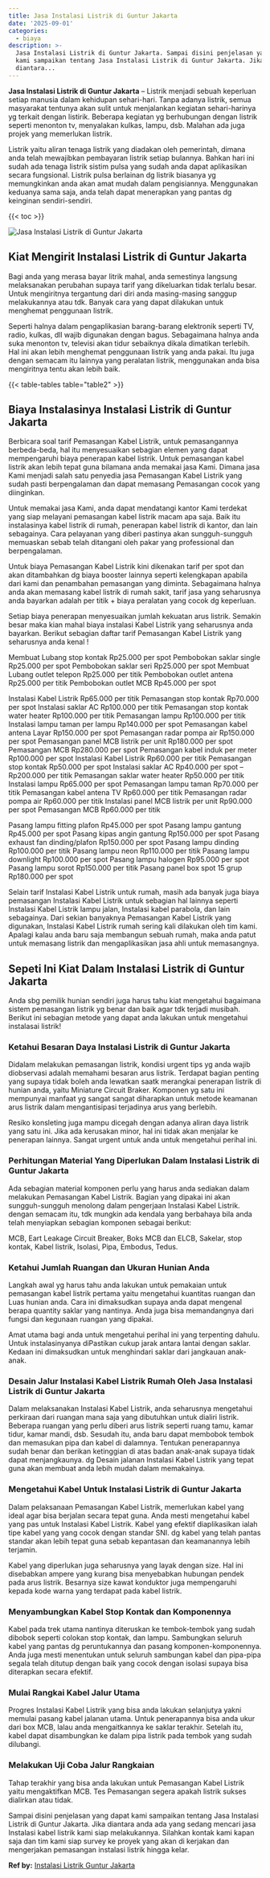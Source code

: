 ```yaml
---
title: Jasa Instalasi Listrik di Guntur Jakarta
date: '2025-09-01'
categories:
  - biaya
description: >-
  Jasa Instalasi Listrik di Guntur Jakarta. Sampai disini penjelasan yang dapat
  kami sampaikan tentang Jasa Instalasi Listrik di Guntur Jakarta. Jika
  diantara...
---
```


**Jasa Instalasi Listrik di Guntur Jakarta** – Listrik menjadi sebuah keperluan setiap manusia dalam kehidupan sehari-hari. Tanpa adanya listrik, semua masyarakat tentunya akan sulit untuk menjalankan kegiatan sehari-harinya yg terkait dengan listirik. Beberapa kegiatan yg berhubungan dengan listrik seperti menonton tv, menyalakan kulkas, lampu, dsb. Malahan ada juga projek yang memerlukan listrik.

Listrik yaitu aliran tenaga listrik yang diadakan oleh pemerintah, dimana anda telah mewajibkan pembayaran listrik setiap bulannya. Bahkan hari ini sudah ada tenaga listrik sistim pulsa yang sudah anda dapat aplikasikan secara fungsional. Listrik pulsa berlainan dg listrik biasanya yg memungkinkan anda akan amat mudah dalam pengisiannya. Menggunakan keduanya sama saja, anda telah dapat menerapkan yang pantas dg keinginan sendiri-sendiri.

{{< toc >}}

![Jasa Instalasi Listrik di Guntur Jakarta](/images/instalasi-listrik-murah31.png)

## Kiat Mengirit Instalasi Listrik di Guntur Jakarta

Bagi anda yang merasa bayar litrik mahal, anda semestinya langsung melaksanakan perubahan supaya tarif yang dikeluarkan tidak terlalu besar. Untuk mengiritnya tergantung dari diri anda masing-masing sanggup melakukannya atau tdk. Banyak cara yang dapat dilakukan untuk menghemat penggunaan listrik.

Seperti halnya dalam pengaplikasian barang-barang elektronik seperti TV, radio, kulkas, dll wajib digunakan dengan bagus. Sebagaimana halnya anda suka menonton tv, televisi akan tidur sebaiknya dikala dimatikan terlebih. Hal ini akan lebih menghemat penggunaan listrik yang anda pakai. Itu juga dengan semacam itu lainnya yang peralatan listrik, menggunakan anda bisa mengiritnya tentu akan lebih baik.

{{< table-tables table="table2" >}}

## Biaya Instalasinya Instalasi Listrik di Guntur Jakarta

Berbicara soal tarif Pemasangan Kabel Listrik, untuk pemasangannya berbeda-beda, hal itu menyesuaikan sebagian elemen yang dapat mempengaruhi biaya penerapan kabel listrik. Untuk pemasangan kabel listrik akan lebih tepat guna bilamana anda memakai jasa Kami. Dimana jasa Kami menjadi salah satu penyedia jasa Pemasangan Kabel Listrik yang sudah pasti berpengalaman dan dapat memasang Pemasangan cocok yang diinginkan.

Untuk memakai jasa Kami, anda dapat mendatangi kantor Kami terdekat yang siap melayani pemasangan kabel listrik macam apa saja. Baik itu instalasinya kabel listrik di rumah, penerapan kabel listrik di kantor, dan lain sebagainya. Cara pelayanan yang diberi pastinya akan sungguh-sungguh memuaskan sebab telah ditangani oleh pakar yang professional dan berpengalaman.

Untuk biaya Pemasangan Kabel Listrik kini dikenakan tarif per spot dan akan ditambahkan dg biaya booster lainnya seperti kelengkapan apabila dari kami dan penambahan pemasangan yang diminta. Sebagaimana halnya anda akan memasang kabel listrik di rumah sakit, tarif jasa yang seharusnya anda bayarkan adalah per titik + biaya peralatan yang cocok dg keperluan.

Setiap biaya penerapan menyesuaikan jumlah kekuatan arus listrik. Semakin besar maka kian mahal biaya instalasi Kabel Listrik yang seharusnya anda bayarkan. Berikut sebagian daftar tarif Pemasangan Kabel Listrik yang seharusnya anda kenal !

Membuat Lubang stop kontak Rp25.000 per spot Pembobokan saklar single Rp25.000 per spot Pembobokan saklar seri Rp25.000 per spot Membuat Lubang outlet telepon Rp25.000 per titik Pembobokan outlet antena Rp25.000 per titik Pembobokan outlet MCB Rp45.000 per spot

Instalasi Kabel Listrik Rp65.000 per titik Pemasangan stop kontak Rp70.000 per spot Instalasi saklar AC Rp100.000 per titik Pemasangan stop kontak water heater Rp100.000 per titik Pemasangan lampu Rp100.000 per titik Instalasi lampu taman per lampu Rp140.000 per spot Pemasangan kabel antena Layar Rp150.000 per spot Pemasangan radar pompa air Rp150.000 per spot Pemasangan panel MCB listrik per unit Rp180.000 per spot Pemasangan MCB Rp280.000 per spot Pemasangan kabel induk per meter Rp100.000 per spot Instalasi Kabel Listrik Rp60.000 per titik Pemasangan stop kontak Rp50.000 per spot Instalasi saklar AC Rp40.000 per spot – Rp200.000 per titik Pemasangan saklar water heater Rp50.000 per titik Instalasi lampu Rp65.000 per spot Pemasangan lampu taman Rp70.000 per titik Pemasangan kabel antena TV Rp60.000 per titik Pemasangan radar pompa air Rp60.000 per titik Instalasi panel MCB listrik per unit Rp90.000 per spot Pemasangan MCB Rp60.000 per titik

Pasang lampu fitting plafon Rp45.000 per spot Pasang lampu gantung Rp45.000 per spot Pasang kipas angin gantung Rp150.000 per spot Pasang exhaust fan dinding/plafon Rp150.000 per spot Pasang lampu dinding Rp100.000 per titik Pasang lampu neon Rp110.000 per titik Pasang lampu downlight Rp100.000 per spot Pasang lampu halogen Rp95.000 per spot Pasang lampu sorot Rp150.000 per titik Pasang panel box spot 15 grup Rp180.000 per spot

Selain tarif Instalasi Kabel Listrik untuk rumah, masih ada banyak juga biaya pemasangan Instalasi Kabel Listrik untuk sebagian hal lainnya seperti Instalasi Kabel Listrik lampu jalan, Instalasi kabel parabola, dan lain sebagainya. Dari sekian banyaknya Pemasangan Kabel Listrik yang digunakan, Instalasi Kabel Listrik rumah sering kali dilakukan oleh tim kami. Apalagi kalau anda baru saja membangun sebuah rumah, maka anda patut untuk memasang listrik dan mengaplikasikan jasa ahli untuk memasangnya.

## Sepeti Ini Kiat Dalam Instalasi Listrik di Guntur Jakarta


Anda sbg pemilik hunian sendiri juga harus tahu kiat mengetahui bagaimana sistem pemasangan listrik yg benar dan baik agar tdk terjadi musibah. Berikut ini sebagian metode yang dapat anda lakukan untuk mengetahui instalasai listrik!

### Ketahui Besaran Daya Instalasi Listrik di Guntur Jakarta

Didalam melakukan pemasangan listrik, kondisi urgent tips yg anda wajib diobservasi adalah memahami besaran arus listrik. Terdapat bagian penting yang supaya tidak boleh anda lewatkan saatk merangkai penerapan listrik di hunian anda, yaitu Miniature Circuit Braker. Komponen yg satu ini mempunyai manfaat yg sangat sangat diharapkan untuk metode keamanan arus listrik dalam mengantisipasi terjadinya arus yang berlebih.

Resiko konsleting juga mampu dicegah dengan adanya aliran daya listrik yang satu ini. Jika ada kerusakan minor, hal ini tidak akan menjalar ke penerapan lainnya. Sangat urgent untuk anda untuk mengetahui perihal ini.

### Perhitungan Material Yang Diperlukan Dalam Instalasi Listrik di Guntur Jakarta

Ada sebagian material komponen perlu yang harus anda sediakan dalam melakukan Pemasangan Kabel Listrik. Bagian yang dipakai ini akan sungguh-sungguh menolong dalam pengerjaan Instalasi Kabel Listrik. dengan semacam itu, tdk mungkin ada kendala yang berbahaya bila anda telah menyiapkan sebagian komponen sebagai berikut:

MCB, Eart Leakage Circuit Breaker, Boks MCB dan ELCB, Sakelar, stop kontak, Kabel listrik, Isolasi, Pipa, Embodus, Tedus.

### Ketahui Jumlah Ruangan dan Ukuran Hunian Anda

Langkah awal yg harus tahu anda lakukan untuk pemakaian untuk pemasangan kabel listrik pertama yaitu mengetahui kuantitas ruangan dan Luas hunian anda. Cara ini dimaksudkan supaya anda dapat mengenal berapa quantity saklar yang nantinya. Anda juga bisa memandangnya dari fungsi dan kegunaan ruangan yang dipakai.

Amat utama bagi anda untuk mengetahui perihal ini yang terpenting dahulu. Untuk instalasinyanya diPastikan cukup jarak antara lantai dengan saklar. Kedaan ini dimaksudkan untuk menghindari saklar dari jangkauan anak-anak.

### Desain Jalur Instalasi Kabel Listrik Rumah Oleh Jasa Instalasi Listrik di Guntur Jakarta

Dalam melaksanakan Instalasi Kabel Listrik, anda seharusnya mengetahui perkiraan dari ruangan mana saja yang dibutuhkan untuk dialiri listrik. Beberapa ruangan yang perlu diberi arus listrik seperti ruang tamu, kamar tidur, kamar mandi, dsb. Sesudah itu, anda baru dapat membobok tembok dan memasukan pipa dan kabel di dalamnya. Tentukan penerapannya sudah benar dan berikan ketinggian di atas badan anak-anak supaya tidak dapat menjangkaunya. dg Desain jalanan Instalasi Kabel Listrik yang tepat guna akan membuat anda lebih mudah dalam memakainya.

### Mengetahui Kabel Untuk Instalasi Listrik di Guntur Jakarta

Dalam pelaksanaan Pemasangan Kabel Listrik, memerlukan kabel yang ideal agar bisa berjalan secara tepat guna. Anda mesti mengetahui kabel yang pas untuk Instalasi Kabel Listrik. Kabel yang efektif diaplikasikan ialah tipe kabel yang yang cocok dengan standar SNI. dg kabel yang telah pantas standar akan lebih tepat guna sebab kepantasan dan keamanannya lebih terjamin.

Kabel yang diperlukan juga seharusnya yang layak dengan size. Hal ini disebabkan ampere yang kurang bisa menyebabkan hubungan pendek pada arus listrik. Besarnya size kawat konduktor juga mempengaruhi kepada kode warna yang terdapat pada kabel listrik.

### Menyambungkan Kabel Stop Kontak dan Komponennya

Kabel pada trek utama nantinya diteruskan ke tembok-tembok yang sudah dibobok seperti colokan stop kontak, dan lampu. Sambungkan seluruh kabel yang pantas dg peruntukannya dan pasang komponen-komponennya. Anda juga mesti menentukan untuk seluruh sambungan kabel dan pipa-pipa segala telah ditutup dengan baik yang cocok dengan isolasi supaya bisa diterapkan secara efektif.

### Mulai Rangkai Kabel Jalur Utama

Progres Instalasi Kabel Listrik yang bisa anda lakukan selanjutya yakni memulai pasang kabel jalanan utama. Untuk penerapannya bisa anda ukur dari box MCB, lalau anda mengaitkannya ke saklar terakhir. Setelah itu, kabel dapat disambungkan ke dalam pipa listrik pada tembok yang sudah dilubangi.

### Melakukan Uji Coba Jalur Rangkaian

Tahap terakhir yang bisa anda lakukan untuk Pemasangan Kabel Listrik yaitu mengaktifkan MCB. Tes Pemasangan segera apakah listrik sukses dialirkan atau tidak.

Sampai disini penjelasan yang dapat kami sampaikan tentang Jasa Instalasi Listrik di Guntur Jakarta. Jika diantara anda ada yang sedang mencari jasa Instalasi kabel listrik kami siap melakukannya. Silahkan kontak kami kapan saja dan tim kami siap survey ke proyek yang akan di kerjakan dan mengerjakan pemasangan instalasi listrik hingga kelar.

**Ref by:** [Instalasi Listrik Guntur Jakarta](https://id.wikipedia.org/wiki/Instalasi)
